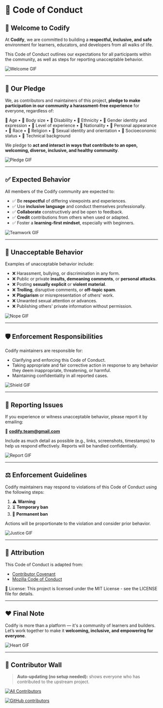 # 📜 Code of Conduct

## 👋 Welcome to Codify
At **Codify**, we are committed to building a **respectful, inclusive, and safe** environment for learners, educators, and developers from all walks of life.  

This Code of Conduct outlines our expectations for all participants within the community, as well as steps for reporting unacceptable behavior.  

![Welcome GIF](https://media.giphy.com/media/v1.Y2lkPTc5MGI3NjExMmNqdTVuMGhzY2RvaTQ4OHZxMGg4dGx6OHZvNGFrcmg1MjczbjhmNyZlcD12MV9naWZzX3NlYXJjaCZjdD1n/hVEBWRInEvNOEVS18i/giphy.gif)

---

## 🎯 Our Pledge
We, as contributors and maintainers of this project, **pledge to make participation in our community a harassment-free experience** for everyone, regardless of:  

🏅 Age • 🏅 Body size • 🏅 Disability • 🏅 Ethnicity • 🏅 Gender identity and expression • 🏅 Level of experience • 🏅 Nationality • 🏅 Personal appearance • 🏅 Race • 🏅 Religion • 🏅 Sexual identity and orientation • 🏅 Socioeconomic status • 🏅 Technical background  

We pledge to **act and interact in ways that contribute to an open, welcoming, diverse, inclusive, and healthy community**.  

![Pledge GIF](https://media.giphy.com/media/v1.Y2lkPTc5MGI3NjExdWpsb3RpaHY1c241a3RmMGJ1M2J0ZTJwNDloMnpuMWVzbWlmY2R6dCZlcD12MV9naWZzX3NlYXJjaCZjdD1n/L1R1tvI9svkIWwpVYr/giphy.gif)

---

## ✅ Expected Behavior
All members of the Codify community are expected to:  

- ✅ Be **respectful** of differing viewpoints and experiences.  
- ✅ Use **inclusive language** and conduct themselves professionally.  
- ✅ **Collaborate** constructively and be open to feedback.  
- ✅ **Credit** contributions from others when used or adapted.  
- ✅ Foster a **learning-first mindset**, especially with beginners.  

![Teamwork GIF](https://media.giphy.com/media/v1.Y2lkPTc5MGI3NjExd3BnbzFjYThjOWY5OXFwaXI1ZmJ4dHA2cmdzb2o1YWNjODVvdjR1cSZlcD12MV9naWZzX3NlYXJjaCZjdD1n/qgQUggAC3Pfv687qPC/giphy.gif)

---

## 🚫 Unacceptable Behavior
Examples of unacceptable behavior include:  

- ❌ Harassment, bullying, or discrimination in any form.  
- ❌ Public or private **insults, demeaning comments**, or **personal attacks**.  
- ❌ Posting **sexually explicit** or **violent material**.  
- ❌ **Trolling**, disruptive comments, or **off-topic spam**.  
- ❌ **Plagiarism** or misrepresentation of others’ work.  
- ❌ Unwanted sexual attention or advances.  
- ❌ Publishing others' private information without permission.  

![Nope GIF](https://media.giphy.com/media/v1.Y2lkPTc5MGI3NjExd3BnbzFjYThjOWY5OXFwaXI1ZmJ4dHA2cmdzb2o1YWNjODVvdjR1cSZlcD12MV9naWZzX3NlYXJjaCZjdD1n/EZr27ZbJwmjE9PGyLN/giphy.gif)

---

## 🛡 Enforcement Responsibilities
Codify maintainers are responsible for:  

- Clarifying and enforcing this Code of Conduct.  
- Taking appropriate and fair corrective action in response to any behavior they deem inappropriate, threatening, or harmful.  
- Maintaining confidentiality in all reported cases.  

![Shield GIF](https://media.giphy.com/media/v1.Y2lkPTc5MGI3NjExYmUzazFybWZqcnhyazVuOXgzdG1xazVmbjk1bGk2bGI3eXI2ZmdhbiZlcD12MV9naWZzX3NlYXJjaCZjdD1n/ML15sUZFNyMy0Yv55m/giphy.gif)

---

## 📣 Reporting Issues
If you experience or witness unacceptable behavior, please report it by emailing:  

📧 **codify.team@gmail.com**  

Include as much detail as possible (e.g., links, screenshots, timestamps) to help us respond effectively. Reports will be handled confidentially.  

![Report GIF](https://media.giphy.com/media/v1.Y2lkPTc5MGI3NjExYmUzazFybWZqcnhyazVuOXgzdG1xazVmbjk1bGk2bGI3eXI2ZmdhbiZlcD12MV9naWZzX3NlYXJjaCZjdD1n/bJ4TVNYNUympPgcpem/giphy.gif)

---

## ⚖️ Enforcement Guidelines
Codify maintainers may respond to violations of this Code of Conduct using the following steps:  

1. ⚠️ **Warning**  
2. ⏳ **Temporary ban**  
3. 🚫 **Permanent ban**  

Actions will be proportionate to the violation and consider prior behavior.  

![Justice GIF](https://media.giphy.com/media/v1.Y2lkPTc5MGI3NjExYnFzcndxemtpYjd6ZGJ0N3I0aDNxbXNxdm51ZXQ5c3JmODB2dXliZiZlcD12MV9naWZzX3NlYXJjaCZjdD1n/26tn33aiTi1jkl6H6/giphy.gif)

---

## 📄 Attribution
This Code of Conduct is adapted from:  

- [Contributor Covenant](https://www.contributor-covenant.org/)  
- [Mozilla Code of Conduct](https://www.mozilla.org/en-US/about/governance/policies/participation/)  

📄 License: This project is licensed under the MIT License - see the LICENSE file for details.  

---

## ❤️ Final Note
Codify is more than a platform — it's a community of learners and builders.  
Let’s work together to make it **welcoming, inclusive, and empowering for everyone**.  

![Heart GIF](https://media.giphy.com/media/v1.Y2lkPTc5MGI3NjExODZ6em04ajA4eG9zbmJ3a2h5azh1eTBucng3cThzM2dhNGd1Ymx0NiZlcD12MV9naWZzX3NlYXJjaCZjdD1n/wIVA0zh5pt0G5YtcAL/giphy.gif)

---

## 🌟 Contributor Wall

> **Auto-updating (no setup needed):** shows everyone who has contributed to the upstream project.

[![All Contributors](https://contrib.rocks/image?repo=Roshansuthar1105/Codify)](https://github.com/Roshansuthar1105/Codify/graphs/contributors)

<!-- Optional: count badge -->
[![GitHub contributors](https://img.shields.io/github/contributors/Roshansuthar1105/Codify)](https://github.com/Roshansuthar1105/Codify/graphs/contributors)

<!-- Bonus: If you later enable the All Contributors bot, it will fill the block below -->
<!-- ALL-CONTRIBUTORS-LIST:START - Do not remove or modify this section -->
<!-- ALL-CONTRIBUTORS-LIST:END -->

